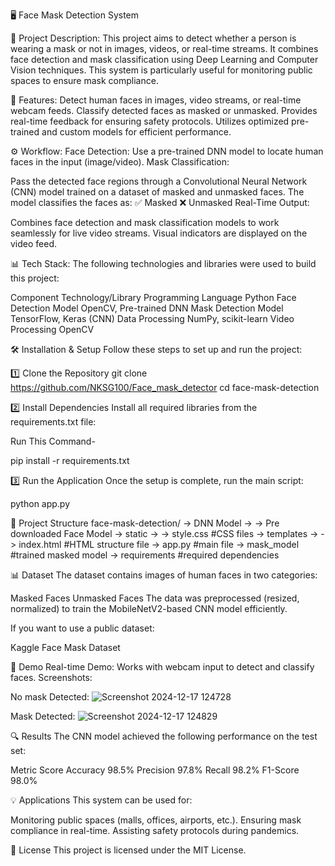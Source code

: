 🖥️ Face Mask Detection System

📄 Project Description:
This project aims to detect whether a person is wearing a mask or not in images, videos, or real-time streams. It combines face detection and mask classification using Deep Learning and Computer Vision techniques. This system is particularly useful for monitoring public spaces to ensure mask compliance.

🚀 Features:
Detect human faces in images, video streams, or real-time webcam feeds.
Classify detected faces as masked or unmasked.
Provides real-time feedback for ensuring safety protocols.
Utilizes optimized pre-trained and custom models for efficient performance.

⚙️ Workflow:
Face Detection:
Use a pre-trained DNN model to locate human faces in the input (image/video).
Mask Classification:

Pass the detected face regions through a Convolutional Neural Network (CNN) model trained on a dataset of masked and unmasked faces.
The model classifies the faces as:
✅ Masked
❌ Unmasked
Real-Time Output:

Combines face detection and mask classification models to work seamlessly for live video streams.
Visual indicators are displayed on the video feed.

📊 Tech Stack:
The following technologies and libraries were used to build this project:

Component	Technology/Library
Programming Language	Python
Face Detection Model	OpenCV, Pre-trained DNN
Mask Detection Model	TensorFlow, Keras (CNN)
Data Processing	NumPy, scikit-learn
Video Processing	OpenCV


🛠️ Installation & Setup
Follow these steps to set up and run the project:

1️⃣ Clone the Repository
git clone https://github.com/NKSG100/Face_mask_detector
cd face-mask-detection

2️⃣ Install Dependencies
Install all required libraries from the requirements.txt file:

Run This Command-

pip install -r requirements.txt
   
3️⃣ Run the Application
Once the setup is complete, run the main script:

python app.py

📂 Project Structure
face-mask-detection/
-> DNN Model
-> -> Pre downloaded Face Model
-> static
-> -> style.css    #CSS files
-> templates
-> -> index.html   #HTML structure file
-> app.py         #main file
-> mask_model     #trained masked model
-> requirements   #required dependencies

📊 Dataset
The dataset contains images of human faces in two categories:

Masked Faces
Unmasked Faces
The data was preprocessed (resized, normalized) to train the MobileNetV2-based CNN model efficiently.

If you want to use a public dataset:

Kaggle Face Mask Dataset

🎥 Demo
Real-time Demo: Works with webcam input to detect and classify faces.
Screenshots:

No mask Detected:
![Screenshot 2024-12-17 124728](https://github.com/user-attachments/assets/5ef375eb-a02f-4924-86f3-ed0f21bf086c)


Mask Detected:
![Screenshot 2024-12-17 124829](https://github.com/user-attachments/assets/8b2f1211-c478-43a3-bd77-d9a9dae53bdd)

🔍 Results
The CNN model achieved the following performance on the test set:

Metric	Score
Accuracy	98.5%
Precision	97.8%
Recall	98.2%
F1-Score	98.0%

💡 Applications
This system can be used for:

Monitoring public spaces (malls, offices, airports, etc.).
Ensuring mask compliance in real-time.
Assisting safety protocols during pandemics.

📜 License
This project is licensed under the MIT License.
